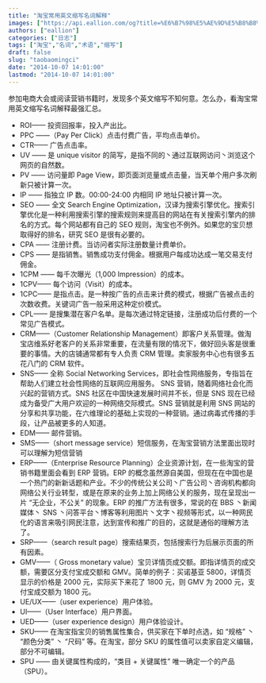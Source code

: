 ```yaml
---
title: "淘宝常用英文缩写名词解释"
images: ["https://api.eallion.com/og?title=%E6%B7%98%E5%AE%9D%E5%B8%B8%E7%94%A8%E8%8B%B1%E6%96%87%E7%BC%A9%E5%86%99%E5%90%8D%E8%AF%8D%E8%A7%A3%E9%87%8A"]
authors: ["eallion"]
categories: ["日志"]
tags: ["淘宝","名词","术语","缩写"]
draft: false
slug: "taobaomingci"
date: "2014-10-07 14:01:00"
lastmod: "2014-10-07 14:01:00"
---
```


参加电商大会或阅读营销书籍时，发现多个英文缩写不知何意。怎么办，看淘宝常用英文缩写名词解释最强汇总。

- ROI—— 投资回报率，投入产出比。
- PPC ——（Pay Per Click）点击付费广告，平均点击单价。
- CTR—— 广告点击率。
- UV —— 是 unique visitor 的简写，是指不同的丶通过互联网访问丶浏览这个网页的自然数。
- PV —— 访问量即 Page View，即页面浏览量或点击量，当天单个用户多次刷新只被计算一次。
- IP —— 指独立 IP 数。00:00-24:00 内相同 IP 地址只被计算一次。
- SEO —— 全文 Search Engine Optimization，汉译为搜索引擎优化。搜索引擎优化是一种利用搜索引擎的搜索规则来提高目的网站在有关搜索引擎内的排名的方式。每个网站都有自己的 SEO 规则，淘宝也不例外。如果您的宝贝想取得好的排名，研究 SEO 是很有必要的。
- CPA —— 注册计费。当访问者实际注册数量计费单价。
- CPS —— 是指销售。销售成功支付佣金。根据用户每成功达成一笔交易支付佣金。
- 1CPM —— 每千次曝光（1,000 Impression）的成本。
- 1CPV—— 每个访问（Visit）的成本。
- 1CPC—— 是指点击。是一种按广告的点击来计费的模式，根据广告被点击的次数收费。关键词广告一般采用这种定价模式。
- CPL—— 是搜集潜在客户名单。是每次通过特定链接，注册成功后付费的一个常见广告模式。
- CRM——（Customer Relationship Management）即客户关系管理。做淘宝店维系好老客户的关系非常重要，在流量有限的情况下，做好回头客是很重要的事情。大的店铺通常都有专人负责 CRM 管理。卖家服务中心也有很多五花八门的 CRM 软件。
- SNS—— 全称 Social Networking Services，即社会性网络服务，专指旨在帮助人们建立社会性网络的互联网应用服务。 SNS 营销，随着网络社会化而兴起的营销方式。SNS 社区在中国快速发展时间并不长，但是 SNS 现在已经成为备受广大用户欢迎的一种网络交际模式。SNS 营销就是利用 SNS 网站的分享和共享功能，在六维理论的基础上实现的一种营销。通过病毒式传播的手段，让产品被更多的人知道。
- EDM—— 邮件营销。
- SMS——（short message service）短信服务，在淘宝营销方法里面出现时可以理解为短信营销
- ERP——（Enterprise Resource Planning）企业资源计划，在一些淘宝的营销书籍里面会看到 ERP 营销。ERP 的概念虽然源自美国，但现在在中国也是一个热门的新新话题和产业。不少的传统公关公司丶广告公司丶咨询机构都向网络公关行业转型，或是在原来的业务上加上网络公关的服务，现在呈现出一片 “无企业，不公关” 的现象。ERP 的推广方法有很多，常说的在 BBS 丶新闻媒体丶 SNS 丶问答平台丶博客等利用图片丶文字丶视频等形式，以一种网民化的语言来吸引网民注意，达到宣传和推广的目的，这就是通俗的理解方法了。
- SRP——（search result page）搜索结果页，包括搜索行为后展示页面的所有因素。
- GMV——（ Gross monetary value）宝贝详情页成交额。即指详情页的成交额，需要区分支付宝成交额和 GMV。简单的例子：买诺基亚 5800，详情页显示的价格是 2000 元，实际买下来花了 1800 元，则 GMV 为 2000 元，支付宝成交额为 1800 元。
- UE/UX——（user experience）用户体验。
- UI——（User Interface）用户界面。
- UED——（user experience design）用户体验设计。
- SKU—— 在淘宝指宝贝的销售属性集合，供买家在下单时点选，如 “规格” 丶 “颜色分类” 丶 “尺码” 等。在淘宝，部分 SKU 的属性值可以卖家自定义编辑，部分不可编辑。
- SPU —— 由关键属性构成的，“类目 + 关键属性” 唯一确定一个的产品（SPU）。
